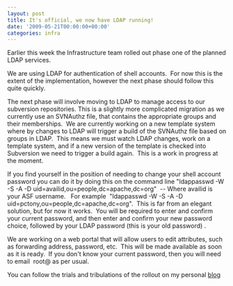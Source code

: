 ```yaml
---
layout: post
title: It's official, we now have LDAP running!
date: '2009-05-21T00:00:00+00:00'
categories: infra
---
```

<p>Earlier this week the Infrastructure team rolled out phase one of the planned LDAP services. &nbsp;</p><p>We are using LDAP for authentication of shell accounts. &nbsp;For now this is the extent of the implementation, however the next phase should follow this quite quickly. </p><p>The next phase will involve moving to LDAP to manage access to our subversion repositories. This is a slightly more complicated migration as we currently use an SVNAuthz file, that contains the appropriate groups and their memberships. &nbsp;We are currently working on a new template system where by changes to LDAP will trigger a build of the SVNAuthz file based on groups in LDAP. &nbsp;This means we must watch LDAP changes, work on a template system, and if a new version of the template is checked into Subversion we need to trigger a build again. &nbsp;This is a work in progress at the moment.&nbsp;</p><p>If you find yourself in the position of needing to change your shell account password you can do it by doing this on the command line &quot;ldappasswd -W -S -A -D uid=availid,ou=people,dc=apache,dc=org&quot; &nbsp;-- Where availid is your ASF username. &nbsp; For example &nbsp;&quot;ldappasswd -W -S -A -D uid=pctony,ou=people,dc=apache,dc=org&quot;. &nbsp;This is far from an elegant solution, but for now it works. &nbsp;You will be required to enter and confirm your current password, and then enter and confirm your new password choice, followed by your LDAP password (this is your old password) .</p><p>We are working on a web portal that will allow users to edit attributes, such as forwarding address, password, etc. &nbsp;This will be made available as soon as it is ready. &nbsp;If you don't know your current password, then you will need to email &nbsp;root@ as per usual.&nbsp;</p><p>You can follow the trials and tribulations of the rollout on my personal <a href="http://blog.pc-tony.com">blog</a> &nbsp;</p>
